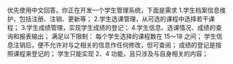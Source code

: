 优先使用中文回答。你正在开发一个学生管理系统，下面是需求
1.学生档案信息维护，包括注册、注销、更新等；
2.学生选课管理，从可选的课程中选择若干课程；
3.学生成绩管理，实现学生成绩的登记；
4.学生信息、选课情况、成绩的查询和报表输出；
满足以下限制：
每个学生选择的课程数在 15～18 之间；
学生信息注销后，便不允许对与之相关的信息作任何修改，但可查阅；
成绩的登记是按照课程来登记的；
学生只能实现 2、4 功能，且只涉及与自身相关的内容； 